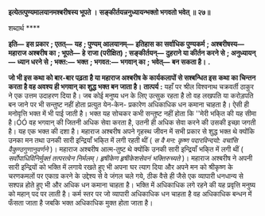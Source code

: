 **इत्येतत्पुण्यमालयानमश्बरीषस्य भूपते ।** **सङ्कीर्तयन्ननुध्यायन्भक्तो भगवतो भवेत् ॥ २७॥** 

शब्दार्थ **** 

**इति—** **इस प्रकार** **; एतत्—** **यह** **; पुण्यम् आलयानम्—** **इतिहास का सर्वाधिक पुण्यकर्म** **; अश्बरीषस्य—** **महाराज अश्बरीष का** **; भूपते—** **हे** **राजा (परीक्षित)** **; सङ्कीर्तयन्—** **दुहराने या कीर्तन करने से** **; अनुध्यायन्—** **ध्यान धरने से** **; भक्त:—** **भक्त** **; भगवत:—** **भगवान् का** **;** **भवेत्—** **बन सकता है।** **.** 

**जो भी इस कथा को बार-बार पढ़ता है या महाराज अश्बरीष के कार्यकलापों से सश्बन्धित इस** **कथा का चिन्तन करता है वह अवश्य ही भगवान् का शुद्ध भक्त बन जाता है।** **तात्पर्य :** यहाँ पर श्रील विश्वनाथ चक्रवर्ती ठाकुर ने एक उत्तम उदाहरण दिया है। जब कोई मनुष्य धन के लिए उत्सुक रहता है तो वह लखपति या करोड़पति बन जाने पर भी सन्तुष्ट नहीं होता प्रत्युत येन-केन- प्रकारेण अधिकाधिक धन कमाना चाहता है। ऐसी ही मनोवृत्ति भक्त में भी पाई जाती है। भक्त यह सोचकर कभी सन्तुष्ट नहीं होता कि ''मेरी भकि्त की यह सीमा है।ÓÓ वह भगवान् की जितनी अधिक सेवा करता है, उतनी ही अधिक सेवा करने की उसकी इच्छा जगती है। यह एक भक्त की दशा है। महाराज अश्बरीष अपने गृहस्थ जीवन में सभी प्रकार से शुद्ध भक्त थे क्योंकि उनका मन तथा उनकी सारी इन्द्रियाँ भकि्त में लगी रहती थीं ( *स वै मन: कृष्ण पदारविन्दयो: वचांसि वैकुण्ठगुणानुवर्णने* )। महाराज अश्बरीष आत्म-तुष्ट थे क्योंकि उनकी सारी इन्द्रियाँ भकि्त में लगी थीं ( *सर्वोपाधिविनिर्मुक्तं तत्परत्वेन निर्मलम्। हृषीकेण* *हृषीकेशसेवनं भक्तिरुच्यते* )। महाराज अश्बरीष ने अपनी सारी इन्द्रियों को भक्ति में लगाये रखते हुए भी अपना घर त्याग दिया और अपने मन को श्रीकृष्ण के चरणकमलों पर एकाग्र करने के उद्देश्य से वे जंगल चले गये, ठीक वैसे ही जैसे एक व्यापारी धनधान्य से सश्पन्न होते हुए भी और अधिक धन कमाना चाहता है। भक्ति में अधिकाधिक लगे रहने की यह प्रवृत्ति मनुष्य को महान् पद पर लाती है। कर्म स्तर पर जो व्यापारी अधिकाधिक धन चाहता है वह अधिकाधिक बन्धन में फँसता जाता है जबकि भक्त अधिकाधिक मुक्त होता जाता है।  